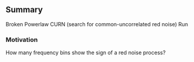 ## Summary
Broken Powerlaw CURN (search for common-uncorrelated red noise) Run

### Motivation
How many frequency bins show the sign of a red noise process?